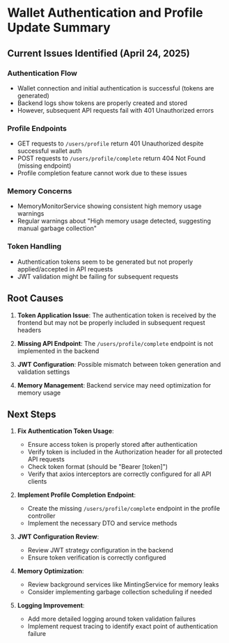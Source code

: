 # Wallet Authentication and Profile Update Summary

## Current Issues Identified (April 24, 2025)

### Authentication Flow
- Wallet connection and initial authentication is successful (tokens are generated)
- Backend logs show tokens are properly created and stored
- However, subsequent API requests fail with 401 Unauthorized errors

### Profile Endpoints
- GET requests to `/users/profile` return 401 Unauthorized despite successful wallet auth
- POST requests to `/users/profile/complete` return 404 Not Found (missing endpoint)
- Profile completion feature cannot work due to these issues

### Memory Concerns
- MemoryMonitorService showing consistent high memory usage warnings
- Regular warnings about "High memory usage detected, suggesting manual garbage collection"

### Token Handling
- Authentication tokens seem to be generated but not properly applied/accepted in API requests
- JWT validation might be failing for subsequent requests

## Root Causes

1. **Token Application Issue**: The authentication token is received by the frontend but may not be properly included in subsequent request headers
   
2. **Missing API Endpoint**: The `/users/profile/complete` endpoint is not implemented in the backend

3. **JWT Configuration**: Possible mismatch between token generation and validation settings

4. **Memory Management**: Backend service may need optimization for memory usage

## Next Steps

1. **Fix Authentication Token Usage**:
   - Ensure access token is properly stored after authentication
   - Verify token is included in the Authorization header for all protected API requests
   - Check token format (should be "Bearer [token]")
   - Verify that axios interceptors are correctly configured for all API clients

2. **Implement Profile Completion Endpoint**:
   - Create the missing `/users/profile/complete` endpoint in the profile controller
   - Implement the necessary DTO and service methods

3. **JWT Configuration Review**:
   - Review JWT strategy configuration in the backend
   - Ensure token verification is correctly configured

4. **Memory Optimization**:
   - Review background services like MintingService for memory leaks
   - Consider implementing garbage collection scheduling if needed

5. **Logging Improvement**:
   - Add more detailed logging around token validation failures
   - Implement request tracing to identify exact point of authentication failure